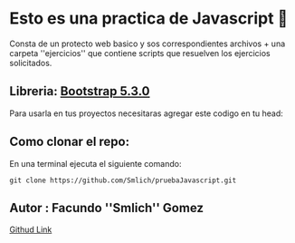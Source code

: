 # Esto es una practica de Javascript 🤖

 Consta de un protecto web basico y sos correspondientes archivos + una carpeta ''ejercicios'' que contiene scripts que resuelven los ejercicios solicitados.

## Libreria: [Bootstrap 5.3.0](https://getbootstrap.com/)
Para usarla en tus proyectos necesitaras agregar este codigo en tu head:

## Como clonar el repo:
En una terminal ejecuta el siguiente comando:
```
git clone https://github.com/Smlich/pruebaJavascript.git
```
## Autor :  Facundo ''Smlich'' Gomez 
 [Githud Link](https://github.com/Smlich)